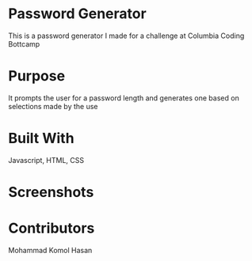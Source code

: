 # Password Generator 
This is a password generator I made for a challenge at Columbia Coding Bottcamp

# Purpose
It prompts the user for a password length and generates one based on selections made by the use

# Built With
Javascript, HTML, CSS

# Screenshots

# Contributors
Mohammad Komol Hasan
